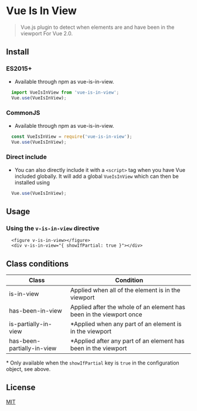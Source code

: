 # Vue Is In View
> Vue.js plugin to detect when elements are and have been in the viewport
For Vue 2.0.

## Install

### ES2015+
* Available through npm as vue-is-in-view.
```JavaScript
  import VueIsInView from 'vue-is-in-view';
  Vue.use(VueIsInView);
```

### CommonJS
* Available through npm as vue-is-in-view.
```JavaScript
  const VueIsInView = require('vue-is-in-view');
  Vue.use(VueIsInView);
```

### Direct include
* You can also directly include it with a `<script>` tag when you have Vue included globally.
It will add a global `VueIsInView` which can then be installed using
```JavaScript
  Vue.use(VueIsInView);
```

## Usage
### Using the `v-is-in-view` directive
```Vue
  <figure v-is-in-view></figure>
  <div v-is-in-view="{ showIfPartial: true }"></div>
```

## Class conditions

| Class                      | Condition                                                           |
| -------------------------- | ------------------------------------------------------------------- |
| is-in-view                 | Applied when all of the element is in the viewport                  |
| has-been-in-view           | Applied after the whole of an element has been in the viewport once |
| is-partially-in-view       | *Applied when any part of an element is in the viewport             |
| has-been-partially-in-view | *Applied after any part of an element has been in the viewport      |

\* Only available when the `showIfPartial` key is `true` in the configuration object, see above.

## License
[MIT](http://opensource.org/licenses/MIT)
